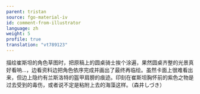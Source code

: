 ```yaml
---
parent: tristan
source: fgo-material-iv
id: comment-from-illustrator
language: zh
weight: 5
profile: true
translation: "vt789123"
---
```


描绘崔斯坦的角色草图时，把原稿上的圆桌骑士挨个涂遍，果然圆桌齐整的光景真好看呐…，边看资料边把角色依序完成并画出了最终再临绘。虽然卡面上很难看出来，但边上隐约有兰斯洛特的盔甲肩膀的痕迹。印刻在崔斯坦胸怀前的紫色之物是过去受到的毒伤，或者说不定是粘附上去的海藻这样。（森井しづき）
